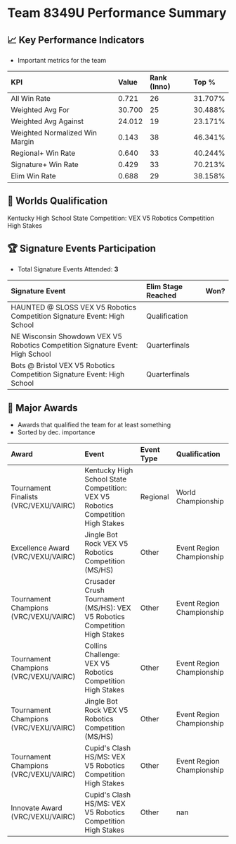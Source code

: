 # Team 8349U Performance Summary

## 📈 Key Performance Indicators
- Important metrics for the team

| KPI | Value | Rank (Inno) | Top % |
|:---|:-----|:----|:-----|
| All Win Rate | 0.721 | 26 | 31.707% |
| Weighted Avg For | 30.700 | 25 | 30.488% |
| Weighted Avg Against | 24.012 | 19 | 23.171% |
| Weighted Normalized Win Margin | 0.143 | 38 | 46.341% |
| Regional+ Win Rate | 0.640 | 33 | 40.244% |
| Signature+ Win Rate | 0.429 | 33 | 70.213% |
| Elim Win Rate | 0.688 | 29 | 38.158% |


## 🎯 Worlds Qualification
Kentucky High School State Competition: VEX V5 Robotics Competition High Stakes

## 🏆 Signature Events Participation
- Total Signature Events Attended: **3**

| Signature Event | Elim Stage Reached | Won? |
|:----------------|:-------------------|:----|
| HAUNTED @ SLOSS VEX V5 Robotics Competition Signature Event: High School | Qualification |  |
| NE Wisconsin Showdown VEX V5 Robotics Competition Signature Event: High School | Quarterfinals |  |
| Bots @ Bristol VEX V5 Robotics Competition Signature Event: High School | Quarterfinals |  |


## 🥇 Major Awards
- Awards that qualified the team for at least something
- Sorted by dec. importance

| Award | Event | Event Type | Qualification |
|:------|:------|:-----------|:--------------|
| Tournament Finalists (VRC/VEXU/VAIRC) | Kentucky High School State Competition: VEX V5 Robotics Competition High Stakes | Regional | World Championship |
| Excellence Award (VRC/VEXU/VAIRC) | Jingle Bot Rock VEX V5 Robotics Competition (MS/HS) | Other | Event Region Championship |
| Tournament Champions (VRC/VEXU/VAIRC) | Crusader Crush Tournament (MS/HS): VEX V5 Robotics Competition High Stakes | Other | Event Region Championship |
| Tournament Champions (VRC/VEXU/VAIRC) | Collins Challenge: VEX V5 Robotics Competition High Stakes | Other | Event Region Championship |
| Tournament Champions (VRC/VEXU/VAIRC) | Jingle Bot Rock VEX V5 Robotics Competition (MS/HS) | Other | Event Region Championship |
| Tournament Champions (VRC/VEXU/VAIRC) | Cupid's Clash HS/MS: VEX V5 Robotics Competition High Stakes | Other | Event Region Championship |
| Innovate Award (VRC/VEXU/VAIRC) | Cupid's Clash HS/MS: VEX V5 Robotics Competition High Stakes | Other | nan |

